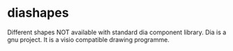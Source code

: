 # diashapes
Different shapes NOT available with standard dia component library.
Dia is a gnu project. It is a visio compatible drawing programme.
